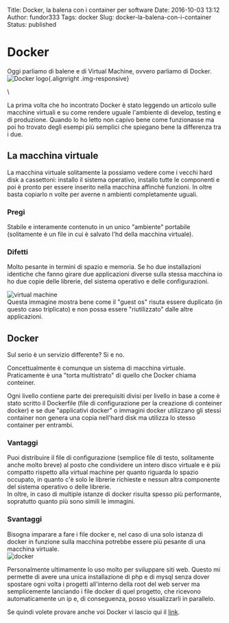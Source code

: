Title: Docker, la balena con i container per software
Date: 2016-10-03 13:12
Author: fundor333
Tags: docker
Slug: docker-la-balena-con-i-container
Status: published

Docker
======

Oggi parliamo di balene e di Virtual Machine, ovvero parliamo di
Docker.\
![Docker
logo](http://riviste.newbusinessmedia.it/wp-content/uploads/sites/14/2015/10/docker-logo.png){.alignright .img-responsive}

<!--more-->\
La prima volta che ho incontrato Docker è stato leggendo un articolo
sulle macchine virtuali e su come rendere uguale l'ambiente di develop,
testing e di produzione. Quando lo ho letto non capivo bene come
funzionasse ma poi ho trovato degli esempi più semplici che spiegano
bene la differenza tra i due.

La macchina virtuale
--------------------

La macchina virtuale solitamente la possiamo vedere come i vecchi hard
disk a cassettoni: installo il sistema operativo, installo tutte le
componenti e poi è pronto per essere inserito nella macchina affinchè
funzioni. In oltre basta copiarlo n volte per averne n ambienti
completamente uguali.

### Pregi

Stabile e interamente contenuto in un unico "ambiente" portabile
(solitamente è un file in cui è salvato l'hd della macchina virtuale).

### Difetti

Molto pesante in termini di spazio e memoria. Se ho due installazioni
identiche che fanno girare due applicazioni diverse sulla stessa
macchina io ho due copie delle librerie, del sistema operativo e delle
configurazioni.

![virtual
machine](https://www.docker.com/sites/default/files/WhatIsDocker_2_VMs_0-2_2.png)\
Questa immagine mostra bene come il "guest os" risuta essere duplicato
(in questo caso triplicato) e non possa essere "riutilizzato" dalle
altre applicazioni.

Docker
------

Sul serio è un servizio differente? Si e no.

Concettualmente è comunque un sistema di macchina virtuale. Praticamente
è una "torta multistrato" di quello che Docker chiama conteiner.

Ogni livello contiene parte dei prerequisiti divisi per livello in base
a come è stato scritto il Dockerfile (file di configurazione per la
creazione di conteiner docker) e se due "applicativi docker" o immagini
docker utilizzano gli stessi container non genera una copia nell'hard
disk ma utilizza lo stesso container per entrambi.

### Vantaggi

Puoi distribuire il file di configurazione (semplice file di testo,
solitamente anche molto breve) al posto che condividere un intero disco
virtuale e è più compatto rispetto alla virtual machine per quanto
riguarda lo spazio occupato, in quanto c'è solo le librerie richieste e
nessun altra componente del sistema operativo o delle librerie.\
In oltre, in caso di multiple istanze di docker risulta spesso più
performante, sopratutto quanto più sono simili le immagini.

### Svantaggi

Bisogna imparare a fare i file docker e, nel caso di una solo istanza di
docker in funzione sulla macchina potrebbe essere più pesante di una
macchina virtuale.\
![docker](https://www.docker.com/sites/default/files/WhatIsDocker_3_Containers_2_0.png)

Personalmente ultimamente lo uso molto per sviluppare siti web. Questo
mi permette di avere una unica installazione di php e di mysql senza
dover spostare ogni volta i progetti all'interno della root del web
server ma semplicemente lanciando i file docker di quel progetto, che
ricevono automaticamente un ip e, di conseguenza, posso visualizzarli in
parallelo.

Se quindi volete provare anche voi Docker vi lascio qui il
[link](https://www.docker.com/).

